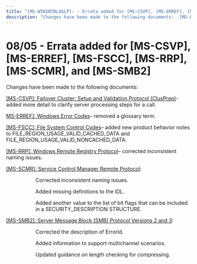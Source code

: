 ```yaml
---
title: "[MS-WININTBLOGLP]: - Errata added for [MS-CSVP], [MS-ERREF], [MS-FSCC], [MS-RRP], [MS-SCMR], and [MS-SMB2]"
description: "Changes have been made to the following documents:  [MS-CSVP]: Failover Cluster: Setup and Validation Protocol (ClusPrep)- added more detail to"
---
```


# 08/05 - Errata added for [MS-CSVP], [MS-ERREF], [MS-FSCC], [MS-RRP], [MS-SCMR], and [MS-SMB2]

<p> </p>
<p>Changes have been made to the following documents:</p>

<p><span><a href="/openspecs/windows_protocols/MS-WINERRATA/3a5aadd1-330f-46f6-af5f-a79fa711c3ae">[MS-CSVP]:
Failover Cluster: Setup and Validation Protocol (ClusPrep)</a></span>- added
more detail to clarify server processing steps for a call.</p>

<p><span><a href="/openspecs/windows_protocols/MS-WINERRATA/8c03f8cf-6f86-4080-aebc-73591b27899b">MS-ERREF]:
Windows Error Codes</a></span>– removed a glossary term.</p>

<p><span><a href="/openspecs/windows_protocols/MS-WINERRATA/47d52c31-2fa8-4992-91eb-7617117a2214">[MS-FSCC]:
File System Control Codes</a></span>– added new product behavior notes to FILE_REGION_USAGE_VALID_CACHED_DATA
and FILE_REGION_USAGE_VALID_NONCACHED_DATA.</p>

<p><span><a href="/openspecs/windows_protocols/MS-WINERRATA/b125caa1-1cc5-400a-9fe2-b0ed0155cd52">[MS-RRP]:
Windows Remote Registry Protocol</a></span>– corrected inconsistent naming
issues.</p>

<p><span><a href="/openspecs/windows_protocols/MS-WINERRATA/8f479518-dba5-445c-849b-940d7c6bcf5a">[MS-SCMR]:
Service Control Manager Remote Protocol</a></span>:</p>

<dl>
<dd>
<dl>
<dd>
<p>Corrected inconsistent naming
issues.</p>
</dd>
<dd>
<p>Added missing definitions to the
IDL.</p>
</dd>
<dd>
<p>Added another value to the list of
bit flags that can be included in a SECURITY_DESCRIPTION STRUCTURE.</p>
</dd></dl></dd></dl>





<p><span><a href="/openspecs/windows_protocols/MS-WINERRATA/2cdafcfa-ce51-426a-9678-630a505a1a35">[MS-SMB2]:
Server Message Block (SMB) Protocol Versions 2 and 3</a></span>:</p>

<dl>
<dd>
<dl>
<dd>
<p>Corrected the description of
ErrorId.</p>
</dd>
<dd>
<p>Added information to support
multichannel scenarios.</p>
</dd>
<dd>
<p>Updated guidance on length checking
for compressing.</p>
</dd></dl></dd></dl>






                